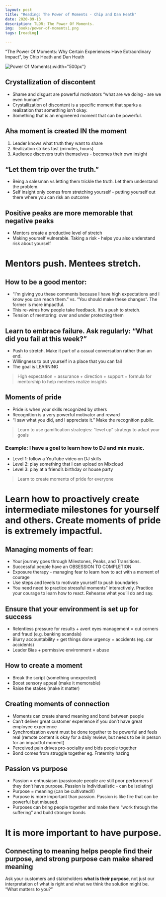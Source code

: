 ```yaml
---
layout: post
title: "Reading: The Power of Moments - Chip and Dan Heath"
date: 2020-09-13
description: TLDR; The Power Of Moments.
img:  books/power-of-moments1.png 
tags: [reading]

---
```


"The Power Of Moments: Why Certain Experiences Have Extraordinary Impact", by Chip Heath and Dan Heath

![Power Of Moments]({{site.baseurl}}/assets/img/books/power-of-moments2.png){:width="500px"}

## Crystallization of discontent

*   Shame and disgust are powerful motivators “what are we doing - are we even human?”
*   Crystallization of discontent is a specific moment that sparks a realization that something isn’t okay. 
*   Something that is an engineered moment that can be powerful. 


## Aha moment is created IN the moment 
1. Leader knows what truth they want to share
2. Realization strikes fast (minutes, hours)
3. Audience discovers truth themselves - becomes their own insight 


## “Let them trip over the truth.”
*   Being a salesman vs letting them trickle the truth. Let them understand the problem. 
*   Self insight only comes from stretching yourself - putting yourself out there where you can risk an outcome 


## Positive peaks are more memorable that negative peaks 
*   Mentors create a productive level of stretch 
*   Making yourself vulnerable. Taking a risk - helps you also understand risk about yourself 


# Mentors push. Mentees stretch. 

## How to be a good mentor:
*   “I’m giving you these comments because I have high expectations and I know you can reach them.” vs. “You should make these changes”. The former is more impactful.
*   This re-wires how people take feedback. It’s a push to stretch. 
*   Tension of mentoring: over and under protecting them 


## Learn to embrace failure. Ask regularly: “What did you fail at this week?”
*   Push to stretch. Make it part of a casual conversation rather than an end. 
*   Willingness to put yourself in a place that you can fail 
*   The goal is LEARNING 

> High expectation + assurance + direction + support = formula for mentorship to help mentees realize insights 

## Moments of pride

*   Pride is when your skills recognized by others
*   Recognition is a very powerful motivator and reward
*   “I saw what you did, and I appreciate it.” Make the recognition public. 

> Learn to use gamification strategies: “level up” strategy to adapt your goals 

### Example: I have a goal to learn how to DJ and mix music.
*   Level 1: follow a YouTube video on DJ skills
*   Level 2: play something that I can upload on Mixcloud 
*   Level 3: play at a friend’s birthday or house party

> Learn to create moments of pride for everyone

# Learn how to proactively create intermediate milestones for yourself and others. Create moments of pride is extremely impactful.

## Managing moments of fear:
*   Your journey goes through Milestones, Peaks, and Transitions. 
*   Successful people have an OBSESSION TO COMPLETION
*   Exposure therapy - managing fear to learn how to act with a moment of courage 
*   Use steps and levels to motivate yourself to push boundaries
*   You need need to practice stressful moments” interactively. Practice your courage to learn how to react. Rehearse what you’ll do and say. 


## Ensure that your environment is set up for success

*   Relentless pressure for results + avert eyes management = cut corners and fraud (e.g. banking scandals)
*   Blurry accountability + get things done urgency = accidents (eg. car accidents)
*   Leader Bias + permissive environment = abuse 

## How to create a moment
*   Break the script (something unexpected)
*   Boost sensory appeal (make it memorable)
*   Raise the stakes (make it matter)

## Creating moments of connection

*   Moments can create shared meaning and bond between people
*   Can’t deliver great customer experience if you don’t have great employee experience
*   Synchronization event must be done together to be powerful and feels real (remote content is okay for a daily review, but needs to be in person for an impactful moment)
*   Perceived pain drives pro-sociality and bids people together 
*   Bond comes from struggle together eg. Fraternity hazing

## Passion vs purpose

*   Passion = enthusiasm (passionate people are still poor performers if they don’t have purpose. Passion is Individualistic - can be isolating) 
*   Purpose = meaning (can be cultivated!!)
*   Purpose is more important than passion. Passion is like fire that can be powerful but misused. 
*   Purposes can bring people together and make them “work through the suffering” and build stronger bonds 

# It is more important to have purpose. 
## Connecting to meaning helps people find their purpose, and strong purpose can make shared meaning 

Ask your customers and stakeholders **what is their purpose**, not just our interpretation of what is right and what we think the solution might be. “What matters to you?” 
